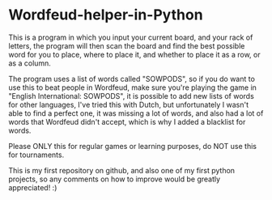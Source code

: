 # Wordfeud-helper-in-Python
This is a program in which you input your current board, and your rack of letters, the program will then scan the board 
and find the best possible word for you to place, where to place it, and whether to place it as a row, or as a column.

The program uses a list of words called "SOWPODS", so if you do want to use this to beat people in Wordfeud, make sure you're
playing the game in "English International: SOWPODS", it is possible to add new lists of words for other languages, I've tried
this with Dutch, but unfortunately I wasn't able to find a perfect one, it was missing a lot of words, and also had a lot of words
that Wordfeud didn't accept, which is why I added a blacklist for words.

Please ONLY this for regular games or learning purposes, do NOT use this for tournaments.

This is my first repository on github, and also one of my first python projects, so any comments on how to improve would be greatly appreciated! :)
